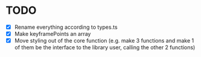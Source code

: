 # TODO

- [x] Rename everything according to types.ts
- [x] Make keyframePoints an array
- [x] Move styling out of the core function (e.g. make 3 functions and make 1 of them be the interface to the library user, calling the other 2 functions)
